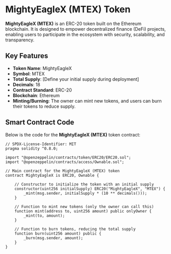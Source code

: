 # MightyEagleX (MTEX) Token

**MightyEagleX (MTEX)** is an ERC-20 token built on the Ethereum blockchain. It is designed to empower decentralized finance (DeFi) projects, enabling users to participate in the ecosystem with security, scalability, and transparency.

## Key Features

- **Token Name**: MightyEagleX
- **Symbol**: MTEX
- **Total Supply**: [Define your initial supply during deployment]
- **Decimals**: 18
- **Contract Standard**: ERC-20
- **Blockchain**: Ethereum
- **Minting/Burning**: The owner can mint new tokens, and users can burn their tokens to reduce supply.

## Smart Contract Code

Below is the code for the **MightyEagleX (MTEX)** token contract:

```solidity
// SPDX-License-Identifier: MIT
pragma solidity ^0.8.0;

import "@openzeppelin/contracts/token/ERC20/ERC20.sol";
import "@openzeppelin/contracts/access/Ownable.sol";

// Main contract for the MightyEagleX (MTEX) token
contract MightyEagleX is ERC20, Ownable {
    
    // Constructor to initialize the token with an initial supply
    constructor(uint256 initialSupply) ERC20("MightyEagleX", "MTEX") {
        _mint(msg.sender, initialSupply * (10 ** decimals()));
    }

    // Function to mint new tokens (only the owner can call this)
    function mint(address to, uint256 amount) public onlyOwner {
        _mint(to, amount);
    }

    // Function to burn tokens, reducing the total supply
    function burn(uint256 amount) public {
        _burn(msg.sender, amount);
    }
}
